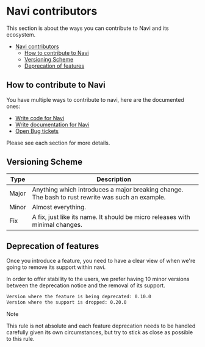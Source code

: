 # Navi contributors

This section is about the ways you can contribute to Navi and its ecosystem.

<!-- TOC -->
* [Navi contributors](#navi-contributors)
  * [How to contribute to Navi](#how-to-contribute-to-navi)
  * [Versioning Scheme](#versioning-scheme)
  * [Deprecation of features](#deprecation-of-features)
<!-- TOC -->

## How to contribute to Navi

You have multiple ways to contribute to navi, here are the documented ones:

- [Write code for Navi](code/README.md)
- [Write documentation for Navi](documentation/README.md)
- [Open Bug tickets](bugs/README.md)

Please see each section for more details.


## Versioning Scheme

| Type  | Description                                                                                      |
|-------|--------------------------------------------------------------------------------------------------|
| Major | Anything which introduces a major breaking change. The bash to rust rewrite was such an example. |
| Minor | Almost everything.                                                                               |
| Fix   | A fix, just like its name. It should be micro releases with minimal changes.                     |

## Deprecation of features

Once you introduce a feature, you need to have a clear view of when we're
going to remove its support within navi.

In order to offer stability to the users, we prefer having 10 minor versions
between the deprecation notice and the removal of its support.

````txt
Version where the feature is being deprecated: 0.10.0
Version where the support is dropped: 0.20.0
````

> [!NOTE]
> This rule is not absolute and each feature deprecation needs to be handled
> carefully given its own circumstances, but try to stick as close as possible
> to this rule.
